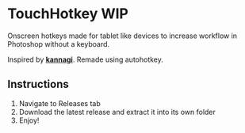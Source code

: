 # TouchHotkey WIP
Onscreen hotkeys made for tablet like devices to increase workflow in Photoshop without a keyboard.

Inspired by [**kannagi**](http://kannagi.net/touchkey/). Remade using autohotkey.

## Instructions
1. Navigate to Releases tab
2. Download the latest release and extract it into its own folder
3. Enjoy!

